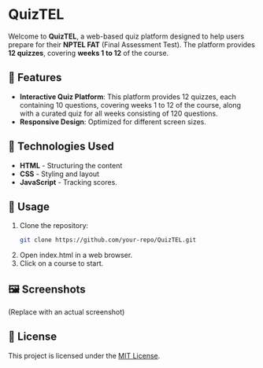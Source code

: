 # QuizTEL

Welcome to **QuizTEL**, a web-based quiz platform designed to help users prepare for their **NPTEL FAT** (Final Assessment Test). The platform provides **12 quizzes**, covering **weeks 1 to 12** of the course.


## 📜 Features

- **Interactive Quiz Platform**:  This platform provides 12 quizzes, each containing 10 questions, covering weeks 1 to
12 of the course, along with a curated quiz for all weeks consisting of 120 questions.
- **Responsive Design**: Optimized for different screen sizes.

## 🎨 Technologies Used

- **HTML** - Structuring the content
- **CSS** - Styling and layout
- **JavaScript** - Tracking scores.

## 📌 Usage

1. Clone the repository:
   ```sh
   git clone https://github.com/your-repo/QuizTEL.git
2. Open index.html in a web browser.
3. Click on a course to start.


## 🖼️ Screenshots
(Replace with an actual screenshot)

## 📖 License
This project is licensed under the [MIT License](https://choosealicense.com/licenses/mit/).
